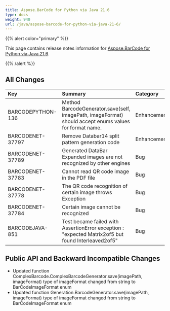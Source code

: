 ```yaml
---
title: Aspose.BarCode for Python via Java 21.6
type: docs
weight: 940
url: /java/aspose-barcode-for-python-via-java-21-6/
---
```


{{% alert color="primary" %}} 

This page contains release notes information for [Aspose.BarCode for Python via Java 21.6](https://downloads.aspose.com/barcode/python-java/new-releases/aspose.barcode-for-python-via-java-21.6/).

{{% /alert %}} 
## **All Changes**

|**Key**|**Summary**|**Category**|
| :- | :- | :- |
|BARCODEPYTHON-136|Method BarcodeGenerator.save(self, imagePath, imageFormat) should accept enums values for format name.|Enhancement|
|BARCODENET-37797|Remove Databar14 split pattern generation code|Enhancement|
|BARCODENET-37789|Generated DataBar Expanded images are not recognized by other engines|Bug|
|BARCODENET-37783|Cannot read QR code image in the PDF file|Bug|
|BARCODENET-37778|The QR code recognition of certain image throws Exception|Bug|
|BARCODENET-37784|Certain image cannot be recognized|Bug|
|BARCODEJAVA-851|Test became failed with AssertionError exception : "expected Matrix2of5 but found Interleaved2of5"|Bug|

## **Public API and Backward Incompatible Changes**
- Updated function ComplexBarcode.ComplexBarcodeGenerator.save(imagePath, imageFormat)
type of imageFormat changed from string to BarCodeImageFormat enum
- Updated function Generation.BarcodeGenerator.save(imagePath, imageFormat)
type of imageFormat changed from string to BarCodeImageFormat enum
